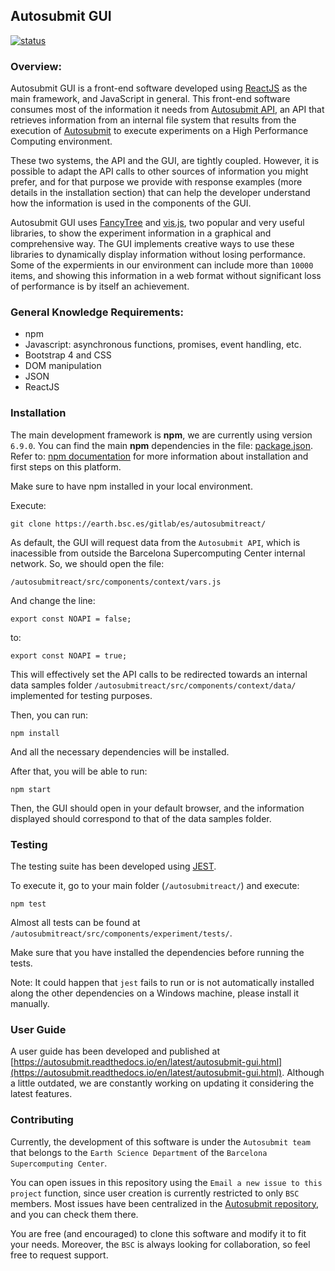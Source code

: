## Autosubmit GUI

[![status](https://joss.theoj.org/papers/a8ac17f6c02fdf76098ac97ed3e09b22/status.svg)](https://joss.theoj.org/papers/a8ac17f6c02fdf76098ac97ed3e09b22)

### Overview:

Autosubmit GUI is a front-end software developed using [ReactJS](https://reactjs.org/docs/getting-started.html) as the main framework, and JavaScript in general.
This front-end software consumes most of the information it needs from [Autosubmit API](https://earth.bsc.es/gitlab/es/autosubmitreact/-/wikis/Autosubmit-API), an API that retrieves information from an internal file system that
results from the execution of [Autosubmit](https://earth.bsc.es/gitlab/es/autosubmit) to execute experiments on a High Performance Computing environment.

These two systems, the API and the GUI, are tightly coupled. However, it is possible to adapt the API calls to other sources of information you might prefer, and for
that purpose we provide with response examples (more details in the installation section) that can help the developer understand how the information is used in
the components of the GUI.

Autosubmit GUI uses [FancyTree](https://github.com/mar10/fancytree/) and [vis.js](https://visjs.org/), two popular and very useful libraries, to show the experiment
information in a graphical and comprehensive way. The GUI implements creative ways to use these libraries to dynamically display information without losing performance.
Some of the expermients in our environment can include more than `10000` items, and showing this information in a web format without significant loss of performance is
by itself an achievement.

### General Knowledge Requirements:

- npm
- Javascript: asynchronous functions, promises, event handling, etc.
- Bootstrap 4 and CSS
- DOM manipulation
- JSON
- ReactJS

### Installation

The main development framework is **npm**, we are currently using version `6.9.0`. You can find the main **npm** dependencies in the file: [package.json](package.json).
Refer to: [npm documentation](https://docs.npmjs.com/) for more information about installation and first steps on this platform.

Make sure to have npm installed in your local environment.

Execute:

`git clone https://earth.bsc.es/gitlab/es/autosubmitreact/`

As default, the GUI will request data from the `Autosubmit API`, which is inacessible from outside the Barcelona Supercomputing Center internal network.
So, we should open the file:

`/autosubmitreact/src/components/context/vars.js`

And change the line:

`export const NOAPI = false;`

to:

`export const NOAPI = true;`

This will effectively set the API calls to be redirected towards an internal data samples folder `/autosubmitreact/src/components/context/data/` implemented for testing purposes.

Then, you can run:

`npm install`

And all the necessary dependencies will be installed.

After that, you will be able to run:

`npm start`

Then, the GUI should open in your default browser, and the information displayed should correspond to that of the data samples folder.

### Testing

The testing suite has been developed using [JEST](https://jestjs.io/en/).

To execute it, go to your main folder (`/autosubmitreact/`) and execute:

`npm test`

Almost all tests can be found at `/autosubmitreact/src/components/experiment/tests/`.

Make sure that you have installed the dependencies before running the tests.

Note: It could happen that `jest` fails to run or is not automatically installed along the other dependencies on a Windows machine, please install it manually.

### User Guide

A user guide has been developed and published at [https://autosubmit.readthedocs.io/en/latest/autosubmit-gui.html](https://autosubmit.readthedocs.io/en/latest/autosubmit-gui.html).
Although a little outdated, we are constantly working on updating it considering the latest features.

### Contributing

Currently, the development of this software is under the `Autosubmit team` that belongs to the `Earth Science Department` of the `Barcelona Supercomputing Center`.

You can open issues in this repository using the `Email a new issue to this project` function, since user creation is currently restricted to only `BSC` members.
Most issues have been centralized in the [Autosubmit repository](https://earth.bsc.es/gitlab/es/autosubmit/-/issues), and you can check them there.

You are free (and encouraged) to clone this software and modify it to fit your needs. Moreover, the `BSC` is always looking for collaboration, so feel free to request support.
